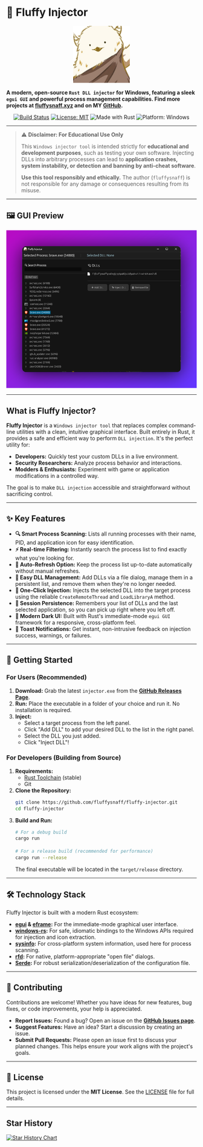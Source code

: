 # 🦀 Fluffy Injector

<p align="center">
  <a href="https://github.com/fluffysnaff/fluffy-injector">
    <img src="https://github.com/fluffysnaff/fluffy-injector/raw/main/assets/icon.png" alt="Fluffy Injector Logo" width="150">
  </a>
</p>

**A modern, open-source `Rust DLL injector` for Windows, featuring a sleek `egui GUI` and powerful process management capabilities. Find more projects at [fluffysnaff.xyz](https://fluffysnaff.xyz) and on MY [GitHub](https://github.com/fluffysnaff).**

<p align="center">
    <a href="https://github.com/fluffysnaff/fluffy-injector/actions/workflows/rust.yml"><img src="https://github.com/fluffysnaff/fluffy-injector/actions/workflows/rust.yml/badge.svg" alt="Build Status"></a>
    <a href="https://github.com/fluffysnaff/fluffy-injector/blob/main/LICENSE"><img src="https://img.shields.io/badge/License-MIT-blue.svg" alt="License: MIT"></a>
    <img src="https://img.shields.io/badge/Made%20with-Rust-orange.svg" alt="Made with Rust">
    <img src="https://img.shields.io/badge/Platform-Windows-0078D6.svg" alt="Platform: Windows">
</p>

---

> ⚠️ **Disclaimer: For Educational Use Only**
>
> This `Windows injector tool` is intended strictly for **educational and development purposes**, such as testing your own software. Injecting DLLs into arbitrary processes can lead to **application crashes, system instability, or detection and banning by anti-cheat software**.
>
> **Use this tool responsibly and ethically.** The author (`fluffysnaff`) is not responsible for any damage or consequences resulting from its misuse.

---

## 🖼️ GUI Preview

<p align="center">
  <img src="https://github.com/fluffysnaff/fluffy-injector/raw/main/assets/screenshot.png" alt="Fluffy Injector UI Screenshot">
</p>

---

## What is Fluffy Injector?

**Fluffy Injector** is a `Windows injector tool` that replaces complex command-line utilities with a clean, intuitive graphical interface. Built entirely in Rust, it provides a safe and efficient way to perform `DLL injection`. It's the perfect utility for:

*   **Developers:** Quickly test your custom DLLs in a live environment.
*   **Security Researchers:** Analyze process behavior and interactions.
*   **Modders & Enthusiasts:** Experiment with game or application modifications in a controlled way.

The goal is to make `DLL injection` accessible and straightforward without sacrificing control.

---

## ✨ Key Features

*   **🔍 Smart Process Scanning:** Lists all running processes with their name, PID, and application icon for easy identification.
*   **⚡ Real-time Filtering:** Instantly search the process list to find exactly what you're looking for.
*   **🔄 Auto-Refresh Option:** Keep the process list up-to-date automatically without manual refreshes.
*   **📂 Easy DLL Management:** Add DLLs via a file dialog, manage them in a persistent list, and remove them when they're no longer needed.
*   **🚀 One-Click Injection:** Injects the selected DLL into the target process using the reliable `CreateRemoteThread` and `LoadLibraryA` method.
*   **💾 Session Persistence:** Remembers your list of DLLs and the last selected application, so you can pick up right where you left off.
*   **🎨 Modern Dark UI:** Built with Rust's immediate-mode `egui GUI` framework for a responsive, cross-platform feel.
*   **🔔 Toast Notifications:** Get instant, non-intrusive feedback on injection success, warnings, or failures.

---

## 🚀 Getting Started

### For Users (Recommended)

1.  **Download:** Grab the latest `injector.exe` from the [**GitHub Releases Page**](https://github.com/fluffysnaff/fluffy-injector/releases).
2.  **Run:** Place the executable in a folder of your choice and run it. No installation is required.
3.  **Inject:**
    *   Select a target process from the left panel.
    *   Click "Add DLL" to add your desired DLL to the list in the right panel.
    *   Select the DLL you just added.
    *   Click "Inject DLL"!

### For Developers (Building from Source)

1.  **Requirements:**
    *   [Rust Toolchain](https://rustup.rs/) (stable)
    *   Git
2.  **Clone the Repository:**
    ```bash
    git clone https://github.com/fluffysnaff/fluffy-injector.git
    cd fluffy-injector
    ```
3.  **Build and Run:**
    ```bash
    # For a debug build
    cargo run
    
    # For a release build (recommended for performance)
    cargo run --release 
    ```
    The final executable will be located in the `target/release` directory.

---

## 🛠️ Technology Stack

Fluffy Injector is built with a modern Rust ecosystem:

*   **[egui](https://github.com/emilk/egui) & [eframe](https://github.com/emilk/egui/tree/master/crates/eframe):** For the immediate-mode graphical user interface.
*   **[windows-rs](https://github.com/microsoft/windows-rs):** For safe, idiomatic bindings to the Windows APIs required for injection and icon extraction.
*   **[sysinfo](https://github.com/GuillaumeGomez/sysinfo):** For cross-platform system information, used here for process scanning.
*   **[rfd](https://github.com/PolyMeilex/rfd):** For native, platform-appropriate "open file" dialogs.
*   **[Serde](https://serde.rs/):** For robust serialization/deserialization of the configuration file.

---

## 🤝 Contributing

Contributions are welcome! Whether you have ideas for new features, bug fixes, or code improvements, your help is appreciated.

*   **Report Issues:** Found a bug? Open an issue on the [**GitHub Issues page**](https://github.com/fluffysnaff/fluffy-injector/issues).
*   **Suggest Features:** Have an idea? Start a discussion by creating an issue.
*   **Submit Pull Requests:** Please open an issue first to discuss your planned changes. This helps ensure your work aligns with the project's goals.

---

## 📜 License

This project is licensed under the **MIT License**. See the [LICENSE](https://github.com/fluffysnaff/fluffy-injector/blob/main/LICENSE) file for full details.

---

## Star History

[![Star History Chart](https://api.star-history.com/svg?repos=fluffysnaff/fluffy-injector&type=Date)](https://www.star-history.com/#fluffysnaff/fluffy-injector&Date)
